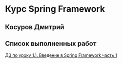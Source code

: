 # Курс Spring Framework

## Косуров Дмитрий

## Список выполненных работ
[ДЗ по уроку 1.1. Введение в Spring Framework часть 1](https://github.com/kosurov/2024-11-otus-spring-kosurov/tree/lesson-01-01)
